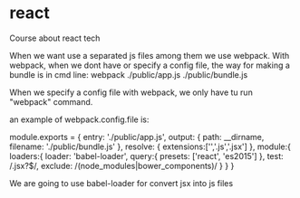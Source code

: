 # react
Course about react tech

When we want use a separated js files among them we use webpack.
With webpack, when we dont have or specify a config file, the way for making a bundle is in cmd line:
webpack ./public/app.js ./public/bundle.js

When we specify a config file with webpack, we only have tu run "webpack" command.

an example of webpack.config.file is:

module.exports = {
  entry: './public/app.js',
  output: {
      path: __dirname,
      filename: './public/bundle.js'
  },
  resolve: {
    extensions:['','.js','.jsx']
  },
  module:{
    loaders:{
      loader: 'babel-loader',
      query:{
          presets: ['react', 'es2015']
      },
      test: /\.jsx?$/,
      exclude: /(node_modules|bower_components)/
    }
  }
}


We are going to use babel-loader for convert jsx into js files
